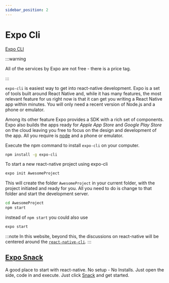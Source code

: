 ```yaml
---
sidebar_position: 2
---
```


# Expo Cli

[Expo CLI](https://expo.dev)

:::warning

All of the services by Expo are not free - there is a price tag.

:::

`expo-cli` is easiest way to get into react-native development. Expo is a set of tools built around React Native and, while it has many features, the most relevant feature for us right now is that it can get you writing a React Native app within minutes. You will only need a recent version of Node.js and a phone or emulator.

Among its other feature Expo provides a SDK with a rich set of components. Expo also builds the apps ready for *Apple App Store* and *Google Play Store* on the cloud leaving you free to focus on the design and development of the app. All you require is [node](the-env#node) and a phone or emulator.

Execute the npm command to install `expo-cli` on your computer.

```bash
npm install -g expo-cli
```

To start a new react-native project using expo-cli

```bash
expo init AwesomeProject
```

This will create the folder `AwesomeProject` in your current folder, with the project initiated and ready for you. All you need to do is change to that folder and start the development server.

```bash
cd AwesomeProject
npm start
```

instead of `npm start` you could also use

```bash
expo start
```

:::note
In this website, beyond this, the discussions on react-native will be centered around the [`react-native-cli`](rn-cli).
:::

## [Expo Snack](https://snack.expo.dev/)

A good place to start with react-native. No setup - No Installs. Just open the side, code in and execute. Just click [Snack](https://snack.expo.dev/) and get started.

